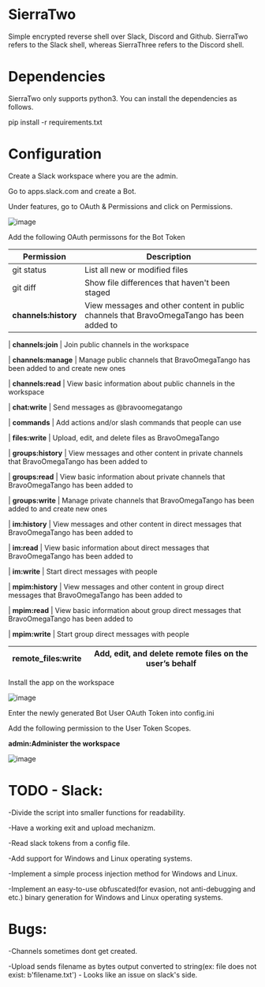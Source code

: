 # SierraTwo
Simple encrypted reverse shell over Slack, Discord and Github. 
SierraTwo refers to the Slack shell, whereas SierraThree refers to the Discord shell.

# Dependencies
SierraTwo only supports python3. You can install the dependencies as follows.

pip install -r requirements.txt

# Configuration

Create a Slack workspace where you are the admin.

Go to apps.slack.com and create a Bot.

Under features, go to OAuth & Permissions and click on Permissions.


![image](https://user-images.githubusercontent.com/25488666/74659282-18750f80-51a5-11ea-95d0-872a190e9d9d.png)


Add the following OAuth permissons for the Bot Token


| Permission | Description |
| --- | --- |
| git status | List all new or modified files |
| git diff | Show file differences that haven't been staged |
| **channels:history** | View messages and other content in public channels that BravoOmegaTango has been added to

| **channels:join** | Join public channels in the workspace

| **channels:manage** | Manage public channels that BravoOmegaTango has been added to and create new ones

| **channels:read** | View basic information about public channels in the workspace

| **chat:write** | Send messages as @bravoomegatango

| **commands** | Add actions and/or slash commands that people can use

| **files:write** | Upload, edit, and delete files as BravoOmegaTango

| **groups:history** | View messages and other content in private channels that BravoOmegaTango has been added to

| **groups:read** | View basic information about private channels that BravoOmegaTango has been added to

| **groups:write** | Manage private channels that BravoOmegaTango has been added to and create new ones

| **im:history** | View messages and other content in direct messages that BravoOmegaTango has been added to

| **im:read** | View basic information about direct messages that BravoOmegaTango has been added to

| **im:write** | Start direct messages with people

| **mpim:history** | View messages and other content in group direct messages that BravoOmegaTango has been added to

| **mpim:read** | View basic information about group direct messages that BravoOmegaTango has been added to

| **mpim:write** | Start group direct messages with people

| **remote_files:write** | Add, edit, and delete remote files on the user’s behalf
| --- | --- |



Install the app on the workspace

![image](https://user-images.githubusercontent.com/25488666/74659728-e912d280-51a5-11ea-87d1-7d9beeadf631.png)


Enter the newly generated Bot User OAuth Token into config.ini

Add the following permission to the User Token Scopes.

**admin:Administer the workspace**

![image](https://user-images.githubusercontent.com/25488666/74660179-af8e9700-51a6-11ea-9cb8-7d3c35ad4507.png)




# TODO - Slack:
-Divide the script into smaller functions for readability.

-Have a working exit and upload mechanizm.

-Read slack tokens from a config file.

-Add support for Windows and Linux operating systems.

-Implement a simple process injection method for Windows and Linux.

-Implement an easy-to-use obfuscated(for evasion, not anti-debugging and etc.) binary generation for Windows and Linux operating systems.

# Bugs:

-Channels sometimes dont get created.

-Upload sends filename as bytes output converted to string(ex: file does not exist: b'filename.txt') - Looks like an issue on slack's side.
